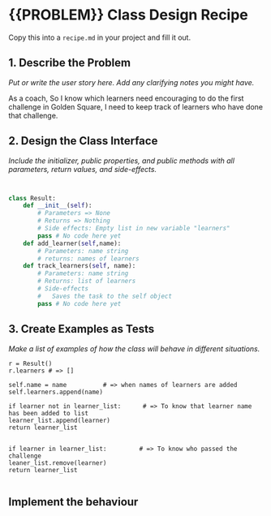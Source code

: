 # {{PROBLEM}} Class Design Recipe

Copy this into a `recipe.md` in your project and fill it out.

## 1. Describe the Problem

_Put or write the user story here. Add any clarifying notes you might have._

As a coach,
So I know which learners need encouraging to do the first challenge in Golden Square,
I need to keep track of learners who have done that challenge.



## 2. Design the Class Interface

_Include the initializer, public properties, and public methods with all parameters, return values, and side-effects._

```python


class Result:
    def __init__(self):
        # Parameters => None
        # Returns => Nothing
        # Side effects: Empty list in new variable "learners" 
        pass # No code here yet
    def add_learner(self,name):
        # Parameters: name string
        # returns: names of learners
    def track_learners(self, name):
        # Parameters: name string
        # Returns: list of learners
        # Side-effects
        #   Saves the task to the self object
        pass # No code here yet
```

## 3. Create Examples as Tests

_Make a list of examples of how the class will behave in different situations._

``` 
r = Result()
r.learners # => []

self.name = name          # => when names of learners are added
self.learners.append(name)

if learner not in learner_list:      # => To know that learner name has been added to list
learner_list.append(learner)        
return learner_list


if learner in learner_list:         # => To know who passed the challenge
leaner_list.remove(learner)
return learner_list 


```

## Implement the behaviour

